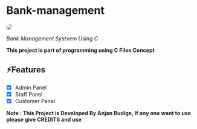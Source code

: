 # Bank-management

<img src="https://anjan-budige.github.io/profile/img/bank-management.png" style="border-radius:20px">

*Bank Management Systvem Using C*

**This project is part of programming using C Files Concept**



## ⚡️Features
- [x] Admin Panel
- [x] Staff Panel
- [x] Customer Panel

**Note : This Project is Developed By Anjan Budige, If any one want to use please give CREDITS and use**


